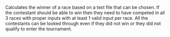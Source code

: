 Calculates the winner of a race based on a text file that can be chosen.
If the contestant should be able to win then they need to have competed in all 3 races with proper inputs with at least 1 valid input per race.
All the contestants can be looked through even if they did not win or they did not qualify to enter the tournament. 
